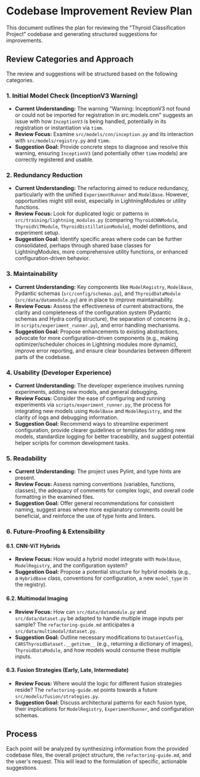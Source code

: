 # Codebase Improvement Review Plan

This document outlines the plan for reviewing the "Thyroid Classification Project" codebase and generating structured suggestions for improvements.

## Review Categories and Approach

The review and suggestions will be structured based on the following categories.

### 1. Initial Model Check (InceptionV3 Warning)
*   **Current Understanding:** The warning "Warning: InceptionV3 not found or could not be imported for registration in src.models.cnn" suggests an issue with how `InceptionV3` is being handled, potentially in its registration or instantiation via `timm`.
*   **Review Focus:** Examine `src/models/cnn/inception.py` and its interaction with `src/models/registry.py` and `timm`.
*   **Suggestion Goal:** Provide concrete steps to diagnose and resolve this warning, ensuring `InceptionV3` (and potentially other `timm` models) are correctly registered and usable.

### 2. Redundancy Reduction
*   **Current Understanding:** The refactoring aimed to reduce redundancy, particularly with the unified `ExperimentRunner` and `ModelBase`. However, opportunities might still exist, especially in LightningModules or utility functions.
*   **Review Focus:** Look for duplicated logic or patterns in `src/training/lightning_modules.py` (comparing `ThyroidCNNModule`, `ThyroidViTModule`, `ThyroidDistillationModule`), model definitions, and experiment setup.
*   **Suggestion Goal:** Identify specific areas where code can be further consolidated, perhaps through shared base classes for LightningModules, more comprehensive utility functions, or enhanced configuration-driven behavior.

### 3. Maintainability
*   **Current Understanding:** Key components like `ModelRegistry`, `ModelBase`, Pydantic schemas (`src/config/schemas.py`), and `ThyroidDataModule` (`src/data/datamodule.py`) are in place to improve maintainability.
*   **Review Focus:** Assess the effectiveness of current abstractions, the clarity and completeness of the configuration system (Pydantic schemas and Hydra config structure), the separation of concerns (e.g., in `scripts/experiment_runner.py`), and error handling mechanisms.
*   **Suggestion Goal:** Propose enhancements to existing abstractions, advocate for more configuration-driven components (e.g., making optimizer/scheduler choices in Lightning modules more dynamic), improve error reporting, and ensure clear boundaries between different parts of the codebase.

### 4. Usability (Developer Experience)
*   **Current Understanding:** The developer experience involves running experiments, adding new models, and general debugging.
*   **Review Focus:** Consider the ease of configuring and running experiments via `scripts/experiment_runner.py`, the process for integrating new models using `ModelBase` and `ModelRegistry`, and the clarity of logs and debugging information.
*   **Suggestion Goal:** Recommend ways to streamline experiment configuration, provide clearer guidelines or templates for adding new models, standardize logging for better traceability, and suggest potential helper scripts for common development tasks.

### 5. Readability
*   **Current Understanding:** The project uses Pylint, and type hints are present.
*   **Review Focus:** Assess naming conventions (variables, functions, classes), the adequacy of comments for complex logic, and overall code formatting in the examined files.
*   **Suggestion Goal:** Offer general recommendations for consistent naming, suggest areas where more explanatory comments could be beneficial, and reinforce the use of type hints and linters.

### 6. Future-Proofing & Extensibility

#### 6.1. CNN-ViT Hybrids
*   **Review Focus:** How would a hybrid model integrate with `ModelBase`, `ModelRegistry`, and the configuration system?
*   **Suggestion Goal:** Propose a potential structure for hybrid models (e.g., a `HybridBase` class, conventions for configuration, a new `model_type` in the registry).

#### 6.2. Multimodal Imaging
*   **Review Focus:** How can `src/data/datamodule.py` and `src/data/dataset.py` be adapted to handle multiple image inputs per sample? The `refactoring-guide.md` anticipates a `src/data/multimodal/dataset.py`.
*   **Suggestion Goal:** Outline necessary modifications to `DatasetConfig`, `CARSThyroidDataset.__getitem__` (e.g., returning a dictionary of images), `ThyroidDataModule`, and how models would consume these multiple inputs.

#### 6.3. Fusion Strategies (Early, Late, Intermediate)
*   **Review Focus:** Where would the logic for different fusion strategies reside? The `refactoring-guide.md` points towards a future `src/models/fusion/strategies.py`.
*   **Suggestion Goal:** Discuss architectural patterns for each fusion type, their implications for `ModelRegistry`, `ExperimentRunner`, and configuration schemas.

## Process
Each point will be analyzed by synthesizing information from the provided codebase files, the overall project structure, the `refactoring-guide.md`, and the user's request. This will lead to the formulation of specific, actionable suggestions.